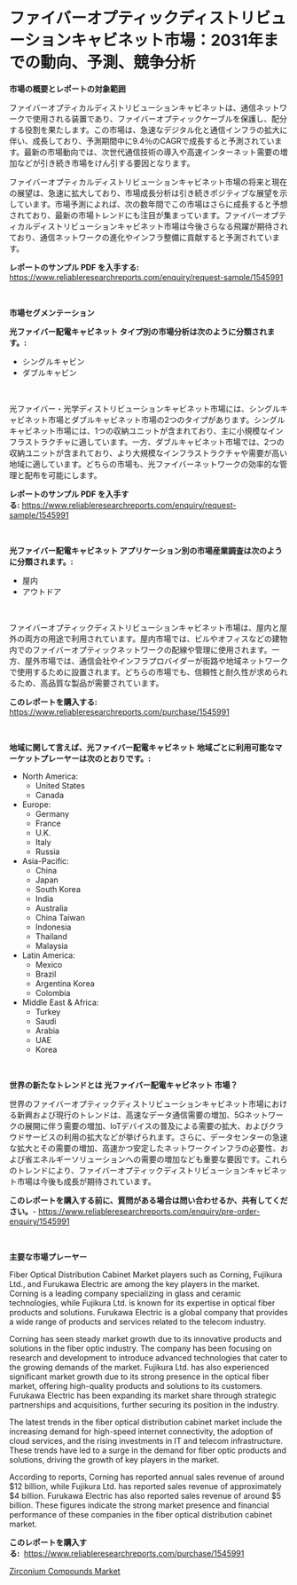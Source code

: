 <p><h1>ファイバーオプティックディストリビューションキャビネット市場：2031年までの動向、予測、競争分析</h1></p><p><strong>市場の概要とレポートの対象範囲</strong></p>
<p><p>ファイバーオプティカルディストリビューションキャビネットは、通信ネットワークで使用される装置であり、ファイバーオプティックケーブルを保護し、配分する役割を果たします。この市場は、急速なデジタル化と通信インフラの拡大に伴い、成長しており、予測期間中に9.4％のCAGRで成長すると予測されています。最新の市場動向では、次世代通信技術の導入や高速インターネット需要の増加などが引き続き市場をけん引する要因となります。</p><p>ファイバーオプティカルディストリビューションキャビネット市場の将来と現在の展望は、急速に拡大しており、市場成長分析は引き続きポジティブな展望を示しています。市場予測によれば、次の数年間でこの市場はさらに成長すると予想されており、最新の市場トレンドにも注目が集まっています。ファイバーオプティカルディストリビューションキャビネット市場は今後さらなる飛躍が期待されており、通信ネットワークの進化やインフラ整備に貢献すると予測されています。</p></p>
<p><strong>レポートのサンプル PDF を入手する:</strong> <a href="https://www.reliableresearchreports.com/enquiry/request-sample/1545991">https://www.reliableresearchreports.com/enquiry/request-sample/1545991</a></p>
<p>&nbsp;</p>
<p><strong>市場セグメンテーション</strong></p>
<p><strong>光ファイバー配電キャビネット タイプ別の市場分析は次のように分類されます。:</strong></p>
<p><ul><li>シングルキャビン</li><li>ダブルキャビン</li></ul></p>
<p>&nbsp;</p>
<p><p>光ファイバー・光学ディストリビューションキャビネット市場には、シングルキャビネット市場とダブルキャビネット市場の2つのタイプがあります。シングルキャビネット市場には、1つの収納ユニットが含まれており、主に小規模なインフラストラクチャに適しています。一方、ダブルキャビネット市場では、2つの収納ユニットが含まれており、より大規模なインフラストラクチャや需要が高い地域に適しています。どちらの市場も、光ファイバーネットワークの効率的な管理と配布を可能にします。</p></p>
<p><strong>レポートのサンプル PDF を入手する:</strong>&nbsp;<a href="https://www.reliableresearchreports.com/enquiry/request-sample/1545991">https://www.reliableresearchreports.com/enquiry/request-sample/1545991</a></p>
<p>&nbsp;</p>
<p><strong> 光ファイバー配電キャビネット アプリケーション別の市場産業調査は次のように分類されます。:</strong></p>
<p><ul><li>屋内</li><li>アウトドア</li></ul></p>
<p>&nbsp;</p>
<p><p>ファイバーオプティックディストリビューションキャビネット市場は、屋内と屋外の両方の用途で利用されています。屋内市場では、ビルやオフィスなどの建物内でのファイバーオプティックネットワークの配線や管理に使用されます。一方、屋外市場では、通信会社やインフラプロバイダーが街路や地域ネットワークで使用するために設置されます。どちらの市場でも、信頼性と耐久性が求められるため、高品質な製品が需要されています。</p></p>
<p><strong>このレポートを購入する:</strong>&nbsp; <a href="https://www.reliableresearchreports.com/purchase/1545991">https://www.reliableresearchreports.com/purchase/1545991</a></p>
<p>&nbsp;</p>
<p><strong>地域に関して言えば、光ファイバー配電キャビネット 地域ごとに利用可能なマーケットプレーヤーは次のとおりです。:</strong></p>
<p><ul>
    <li>
        North America:
        <ul>
            <li>United States</li>
            <li>Canada</li>
        </ul>
    </li>
    <li>
        Europe:
        <ul>
            <li>Germany</li>
            <li>France</li>
            <li>U.K.</li>
            <li>Italy</li>
            <li>Russia</li>
        </ul>
    </li>
    <li>
        Asia-Pacific:
        <ul>
            <li>China</li>
            <li>Japan</li>
            <li>South Korea</li>
            <li>India</li>
            <li>Australia</li>
            <li>China Taiwan</li>
            <li>Indonesia</li>
            <li>Thailand</li>
            <li>Malaysia</li>
        </ul>
    </li>
    <li>
        Latin America:
        <ul>
            <li>Mexico</li>
            <li>Brazil</li>
            <li>Argentina Korea</li>
            <li>Colombia</li>
        </ul>
    </li>
    <li>
        Middle East & Africa:
        <ul>
            <li>Turkey</li>
            <li>Saudi</li>
            <li>Arabia</li>
            <li>UAE</li>
            <li>Korea</li>
        </ul>
    </li>
    </ul></p>
<p>&nbsp;</p>
<p><strong>世界の新たなトレンドとは 光ファイバー配電キャビネット 市場？</strong></p>
<p><p>世界のファイバーオプティックディストリビューションキャビネット市場における新興および現行のトレンドは、高速なデータ通信需要の増加、5Gネットワークの展開に伴う需要の増加、IoTデバイスの普及による需要の拡大、およびクラウドサービスの利用の拡大などが挙げられます。さらに、データセンターの急速な拡大とその需要の増加、高速かつ安定したネットワークインフラの必要性、および省エネルギーソリューションへの需要の増加なども重要な要因です。これらのトレンドにより、ファイバーオプティックディストリビューションキャビネット市場は今後も成長が期待されています。</p></p>
<p><strong>このレポートを購入する前に、質問がある場合は問い合わせるか、共有してください。</strong>- <a href="https://www.reliableresearchreports.com/enquiry/pre-order-enquiry/1545991">https://www.reliableresearchreports.com/enquiry/pre-order-enquiry/1545991</a></p>
<p>&nbsp;</p>
<p><strong>主要な市場プレーヤー</strong></p>
<p><p>Fiber Optical Distribution Cabinet Market players such as Corning, Fujikura Ltd., and Furukawa Electric are among the key players in the market. Corning is a leading company specializing in glass and ceramic technologies, while Fujikura Ltd. is known for its expertise in optical fiber products and solutions. Furukawa Electric is a global company that provides a wide range of products and services related to the telecom industry.</p><p>Corning has seen steady market growth due to its innovative products and solutions in the fiber optic industry. The company has been focusing on research and development to introduce advanced technologies that cater to the growing demands of the market. Fujikura Ltd. has also experienced significant market growth due to its strong presence in the optical fiber market, offering high-quality products and solutions to its customers. Furukawa Electric has been expanding its market share through strategic partnerships and acquisitions, further securing its position in the industry.</p><p>The latest trends in the fiber optical distribution cabinet market include the increasing demand for high-speed internet connectivity, the adoption of cloud services, and the rising investments in IT and telecom infrastructure. These trends have led to a surge in the demand for fiber optic products and solutions, driving the growth of key players in the market.</p><p>According to reports, Corning has reported annual sales revenue of around $12 billion, while Fujikura Ltd. has reported sales revenue of approximately $4 billion. Furukawa Electric has also reported sales revenue of around $5 billion. These figures indicate the strong market presence and financial performance of these companies in the fiber optical distribution cabinet market.</p></p>
<p><strong>このレポートを購入する:</strong>&nbsp;&nbsp;<a href="https://www.reliableresearchreports.com/purchase/1545991">https://www.reliableresearchreports.com/purchase/1545991</a></p>
<p><p><a href="https://glittery-fuchsia-86a.notion.site/Zirconium-Compounds-Market-Furnish-Information-about-Market-Size-Market-Share-Market-Dynamics-and-9e526e3b203f4263be99ee61fe687ce2">Zirconium Compounds Market</a></p></p>